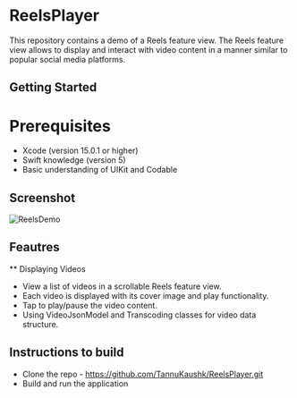 # ReelsPlayer
This repository contains a demo of a Reels feature view. The Reels feature view allows to display and interact with video content in a manner similar to popular social media platforms.

## Getting Started
# Prerequisites
* Xcode (version 15.0.1 or higher)
* Swift knowledge (version 5)
* Basic understanding of UIKit and Codable
  
## Screenshot
![ReelsDemo](https://github.com/TannuKaushk/ReelsPlayer/assets/68506215/65cab2b1-68bc-418c-9faf-eb009c48090e)

## Feautres
** Displaying Videos
* View a list of videos in a scrollable Reels feature view.
* Each video is displayed with its cover image and play functionality.
* Tap to play/pause the video content.
* Using VideoJsonModel and Transcoding classes for video data structure.

## Instructions to build
* Clone the repo - https://github.com/TannuKaushk/ReelsPlayer.git
* Build and run the application
